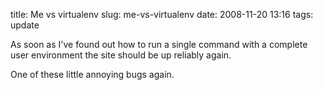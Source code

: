 title: Me vs virtualenv
slug: me-vs-virtualenv
date: 2008-11-20 13:16
tags: update

As soon as I've found out how to run a single command with a complete user environment the site should be up reliably again.

One of these little annoying bugs again.
